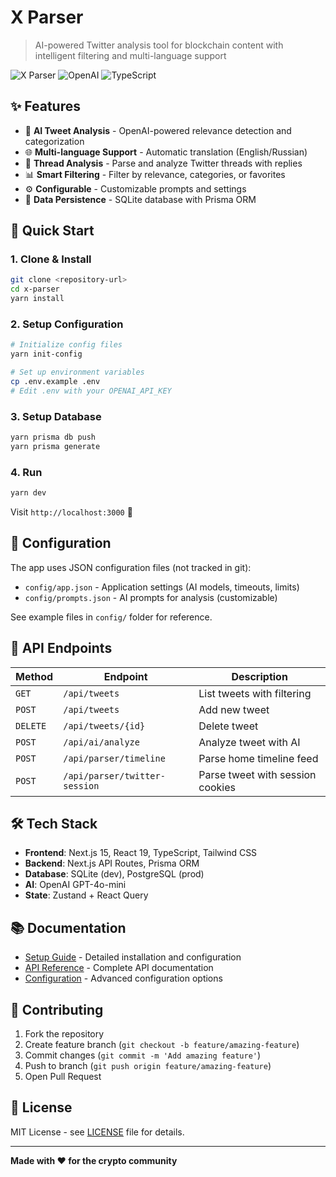# X Parser

> AI-powered Twitter analysis tool for blockchain content with intelligent filtering and multi-language support

![X Parser](https://img.shields.io/badge/Next.js-15-black?style=for-the-badge&logo=next.js)
![OpenAI](https://img.shields.io/badge/OpenAI-API-green?style=for-the-badge&logo=openai)
![TypeScript](https://img.shields.io/badge/TypeScript-5-blue?style=for-the-badge&logo=typescript)

## ✨ Features

- 🤖 **AI Tweet Analysis** - OpenAI-powered relevance detection and categorization
- 🌐 **Multi-language Support** - Automatic translation (English/Russian)
- 🧵 **Thread Analysis** - Parse and analyze Twitter threads with replies
- 📊 **Smart Filtering** - Filter by relevance, categories, or favorites
- ⚙️ **Configurable** - Customizable prompts and settings
- 💾 **Data Persistence** - SQLite database with Prisma ORM

## 🚀 Quick Start

### 1. Clone & Install

```bash
git clone <repository-url>
cd x-parser
yarn install
```

### 2. Setup Configuration

```bash
# Initialize config files
yarn init-config

# Set up environment variables
cp .env.example .env
# Edit .env with your OPENAI_API_KEY
```

### 3. Setup Database

```bash
yarn prisma db push
yarn prisma generate
```

### 4. Run

```bash
yarn dev
```

Visit `http://localhost:3000` 🎉

## 📝 Configuration

The app uses JSON configuration files (not tracked in git):

- `config/app.json` - Application settings (AI models, timeouts, limits)
- `config/prompts.json` - AI prompts for analysis (customizable)

See example files in `config/` folder for reference.

## 🔗 API Endpoints

| Method   | Endpoint                      | Description                      |
| -------- | ----------------------------- | -------------------------------- |
| `GET`    | `/api/tweets`                 | List tweets with filtering       |
| `POST`   | `/api/tweets`                 | Add new tweet                    |
| `DELETE` | `/api/tweets/{id}`            | Delete tweet                     |
| `POST`   | `/api/ai/analyze`             | Analyze tweet with AI            |
| `POST`   | `/api/parser/timeline`        | Parse home timeline feed         |
| `POST`   | `/api/parser/twitter-session` | Parse tweet with session cookies |

## 🛠️ Tech Stack

- **Frontend**: Next.js 15, React 19, TypeScript, Tailwind CSS
- **Backend**: Next.js API Routes, Prisma ORM
- **Database**: SQLite (dev), PostgreSQL (prod)
- **AI**: OpenAI GPT-4o-mini
- **State**: Zustand + React Query

## 📚 Documentation

- [Setup Guide](docs/SETUP.md) - Detailed installation and configuration
- [API Reference](docs/API.md) - Complete API documentation
- [Configuration](docs/CONFIGURATION.md) - Advanced configuration options

## 🤝 Contributing

1. Fork the repository
2. Create feature branch (`git checkout -b feature/amazing-feature`)
3. Commit changes (`git commit -m 'Add amazing feature'`)
4. Push to branch (`git push origin feature/amazing-feature`)
5. Open Pull Request

## 📄 License

MIT License - see [LICENSE](LICENSE) file for details.

---

**Made with ❤️ for the crypto community**
